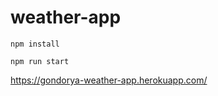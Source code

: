 # weather-app

```
npm install
```

```
npm run start
```

https://gondorya-weather-app.herokuapp.com/
